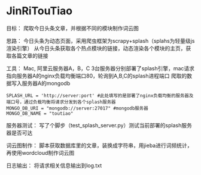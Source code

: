 # JinRiTouTiao

目标：
    爬取今日头条文章，并根据不同的模块制作词云图

思路：
    今日头条为动态页面，采用爬虫框架为scrapy+splash（splahs为轻量级js渲染引擎）
    从今日头条获取各个热点模块的链接，动态渲染各个模块的主页，获取各篇文章的链接
   
工具：
    Mac, 阿里云服务器A，B，C
    3台服务器分别部署了splash引擎，mac请求指向服务器A的nginx负载均衡端口80，轮询到A,B,C的splash进程端口
    爬取的数据写入服务器A的mongodb
    
    SPLASH_URL = 'http://server:port' #此处填写的是部署了nginx负载均衡的服务器及端口号，通过负载均衡将请求分发到各个splash服务器
    MONGO_DB_URI = "mongodb://server:27017" #mongodb服务器
    MONGO_DB_NAME = "toutiao"
    
服务器测试：
    写了个脚步（test_splash_server.py）测试当前部署的splash服务器是否可达
    
词云图制作：
    脚本获取数据库里的文章，装换成字符串，用jieba进行词频统计，再使用wordcloud制作词云图
    
日志输出：
    将请求相关信息输出到log.txt
    
    
    

